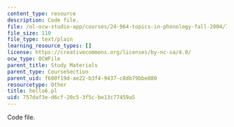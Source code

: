```yaml
---
content_type: resource
description: Code file.
file: /ol-ocw-studio-app/courses/24-964-topics-in-phonology-fall-2004/757daf3ed6cf20c53f5cbe13c77459a5_hello6.pl
file_size: 110
file_type: text/plain
learning_resource_types: []
license: https://creativecommons.org/licenses/by-nc-sa/4.0/
ocw_type: OCWFile
parent_title: Study Materials
parent_type: CourseSection
parent_uid: f600f19d-ae22-b3f4-9437-c8db79bbe880
resourcetype: Other
title: hello6.pl
uid: 757daf3e-d6cf-20c5-3f5c-be13c77459a5
---
```

Code file.